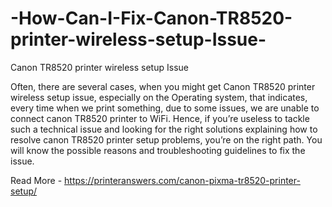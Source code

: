 # -How-Can-I-Fix-Canon-TR8520-printer-wireless-setup-Issue-
 Canon TR8520 printer wireless setup Issue

Often, there are several cases, when you might get Canon TR8520 printer wireless setup issue, especially on the Operating system, that indicates, every time when we print something, due to some issues, we are unable to connect canon TR8520 printer to WiFi. Hence, if you’re useless to tackle such a technical issue and looking for the right solutions explaining how to resolve canon TR8520 printer setup problems, you’re on the right path. You will know the possible reasons and troubleshooting guidelines to fix the issue.  

 

Read More - https://printeranswers.com/canon-pixma-tr8520-printer-setup/
